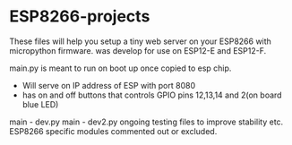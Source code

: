 # ESP8266-projects
These files will help you setup a tiny web server on your ESP8266 with micropython firmware.
was develop for use on ESP12-E and ESP12-F.

main.py is meant to run on boot up once copied to esp chip.
  - Will serve on IP address of ESP with port 8080
  - has on and off buttons that controls GPIO pins 12,13,14 and 2(on board blue LED)
  
main - dev.py
main - dev2.py ongoing testing files to improve stability etc. ESP8266 specific modules commented out or excluded. 
